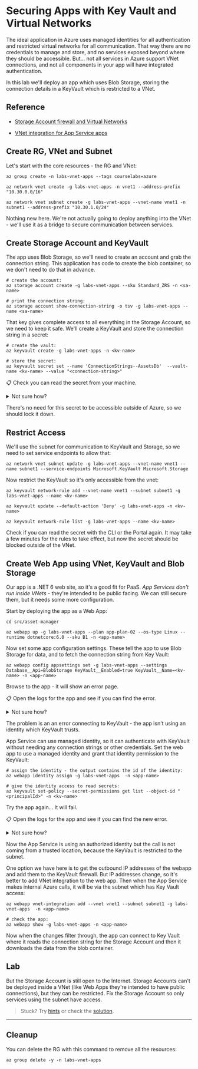 # Securing Apps with Key Vault and Virtual Networks

The ideal application in Azure uses managed identities for all authentication and restricted virtual networks for all communication. That way there are no credentials to manage and store, and no services exposed beyond where they should be accessible. But... not all services in Azure support VNet connections, and not all components in your app will have integrated authentication.

In this lab we'll deploy an app which uses Blob Storage, storing the connection details in a KeyVault which is restricted to a VNet.

## Reference

- [Storage Account firewall and Virtual Networks](https://learn.microsoft.com/en-us/azure/storage/common/storage-network-security?tabs=azure-portal)

- [VNet integration for App Service apps](https://learn.microsoft.com/en-us/azure/app-service/overview-vnet-integration)


## Create RG, VNet and Subnet

Let's start with the core resources - the RG and VNet:

```
az group create -n labs-vnet-apps --tags courselabs=azure 

az network vnet create -g labs-vnet-apps -n vnet1 --address-prefix "10.30.0.0/16"

az network vnet subnet create -g labs-vnet-apps --vnet-name vnet1 -n subnet1 --address-prefix "10.30.1.0/24"
```

Nothing new here. We're not actually going to deploy anything into the VNet - we'll use it as a bridge to secure communication between services.

## Create Storage Account and KeyVault 

The app uses Blob Storage, so we'll need to create an account and grab the connection string. This application has code to create the blob container, so we don't need to do that in advance.

```
# create the account:
az storage account create -g labs-vnet-apps --sku Standard_ZRS -n <sa-name>

# print the connection string:
az storage account show-connection-string -o tsv -g labs-vnet-apps --name <sa-name> 
```

That key gives complete access to all everything in the Storage Account, so we need to keep it safe. We'll create a KeyVault and store the connection string in a secret:

```
# create the vault:
az keyvault create -g labs-vnet-apps -n <kv-name> 

# store the secret:
az keyvault secret set --name 'ConnectionStrings--AssetsDb'  --vault-name <kv-name> --value "<connection-string>"
```

📋 Check you can read the secret from your machine.

<details>
  <summary>Not sure how?</summary>

```
az keyvault secret show --name 'ConnectionStrings--AssetsDb'  --vault-name <kv-name>
```

</details>

There's no need for this secret to be accessible outside of Azure, so we should lock it down.

## Restrict Access

We'll use the subnet for communication to KeyVault and Storage, so we need to set service endpoints to allow that:

```
az network vnet subnet update -g labs-vnet-apps --vnet-name vnet1 --name subnet1 --service-endpoints Microsoft.KeyVault Microsoft.Storage
```

Now restrict the KeyVault so it's only accessible from the vnet:

```
az keyvault network-rule add --vnet-name vnet1 --subnet subnet1 -g labs-vnet-apps --name <kv-name>

az keyvault update --default-action 'Deny' -g labs-vnet-apps -n <kv-name>

az keyvault network-rule list -g labs-vnet-apps --name <kv-name>
```

Check if you can read the secret with the CLI or the Portal again. It may take a few minutes for the rules to take effect, but now the secret should be blocked outside of the VNet.

## Create Web App using VNet, KeyVault and Blob Storage

Our app is a .NET 6 web site, so it's a good fit for PaaS. _App Services don't run inside VNets_ - they're intended to be public facing. We can still secure them, but it needs some more configuration.

Start by deploying the app as a Web App:

```
cd src/asset-manager

az webapp up -g labs-vnet-apps --plan app-plan-02 --os-type Linux --runtime dotnetcore:6.0 --sku B1 -n <app-name>
```

Now set some app configuration settings. These tell the app to use Blob Storage for data, and to fetch the connection string from Key Vault:

```
az webapp config appsettings set -g labs-vnet-apps --settings Database__Api=BlobStorage KeyVault__Enabled=true KeyVault__Name=<kv-name> -n <app-name>
```

Browse to the app - it will show an error page. 

📋 Open the logs for the app and see if you can find the error.

<details>
  <summary>Not sure how?</summary>

Open _Advanced tools_ for the web app in the Portal and launch the Kudu session. Open the _Log stream_ link and be patient...

The app will keep restarting because the failure causes it to exit. You'll eventually see a useful error log like this:

_{"error":{"code":"Forbidden","message":"The user, group or application 'appid=19ee0b80-40d0-4a42-b4ca-b8697c84c6a8;oid=4a09a335-0716-406d-a12f-9cafadae0325;iss=https://sts.windows.net/68c58dc9-c7db-440f-8c32-ac672250d642/' does not have secrets list permission on key vault 'labsvnetappses;location=southeastasia'. For help resolving this issue, please see https://go.microsoft.com/fwlink/?linkid=2125287","innererror":{"code":"AccessDenied"}}}_

</details>

The problem is an an error connecting to KeyVault - the app isn't using an identity which KeyVault trusts.

App Service can use managed identity, so it can authenticate with KeyVault without needing any connection strings or other credentials. Set the web app to use a managed identity and grant that identity permission to the KeyVault:

```
# assign the identity - the output contains the id of the identity:
az webapp identity assign -g labs-vnet-apps  -n <app-name>

# give the identity access to read secrets:
az keyvault set-policy --secret-permissions get list --object-id "<principalId>" -n <kv-name>
```

Try the app again... It will fail. 

📋 Open the logs for the app and see if you can find the new error.

<details>
  <summary>Not sure how?</summary>

Same process and same long wait, but you will see a new error: 

_{"error":{"code":"Forbidden","message":"Client address is not authorized and caller is not a trusted service.\r\nClient address: 20.126.176.160\r\nCaller: appid=19ee0b80-40d0-4a42-b4ca-b8697c84c6a8;oid=4a09a335-0716-406d-a12f-9cafadae0325;iss=https://sts.windows.net/68c58dc9-c7db-440f-8c32-ac672250d642/;xmsmirid=/subscriptions/161aa8d6-1b59-4fff-946c-e1172b68d76c/resourcegroups/labs-vnet-apps/providers/Microsoft.Web/sites/app-name;xmsazrid=/subscriptions/161aa8d6-1b59-4fff-946c-e1172b68d76c/resourcegroups/labs-vnet-apps/providers/Microsoft.Web/sites/app-name\r\nVault: labsvnetappses;location=southeastasia","innererror":{"code":"ForbiddenByFirewall"}}}_

</details>

Now the App Service is using an authorized identity but the call is not coming from a trusted location, because the KeyVault is restricted to the subnet.

One option we have here is to get the outbound IP addresses of the webapp and add them to the KeyVault firewall. But IP addresses change, so it's better to add VNet integration to the web app. Then when the App Service makes internal Azure calls, it will be via the subnet which has Key Vault access:

```
az webapp vnet-integration add --vnet vnet1 --subnet subnet1 -g labs-vnet-apps  -n <app-name>

# check the app:
az webapp show -g labs-vnet-apps -n <app-name> 
```

Now when the changes filter through, the app can connect to Key Vault where it reads the connection string for the Storage Account and then it downloads the data from the blob container.

## Lab

But the Storage Account is still open to the Internet. Storage Accounts can't be deployed inside a VNet (like Web Apps they're intended to have public connections), but they can be restricted. Fix the Storage Account so only services using the subnet have access.

> Stuck? Try [hints](hints.md) or check the [solution](solution.md).

___

## Cleanup

You can delete the RG with this command to remove all the resources:

```
az group delete -y -n labs-vnet-apps
```